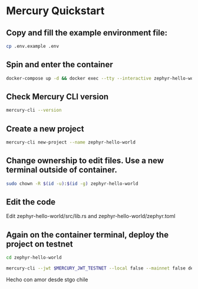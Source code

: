 # Mercury Quickstart

## Copy and fill the example environment file:
```sh
cp .env.example .env
```

## Spin and enter the container
```sh
docker-compose up -d && docker exec --tty --interactive zephyr-hello-world bash
```

## Check Mercury CLI version
```sh
mercury-cli --version
```

## Create a new project
```sh
mercury-cli new-project --name zephyr-hello-world
```

## Change ownership to edit files. Use a new terminal outside of container.
```sh
sudo chown -R $(id -u):$(id -g) zephyr-hello-world
```

## Edit the code
Edit zephyr-hello-world/src/lib.rs and zephyr-hello-world/zephyr.toml

## Again on the container terminal, deploy the project on testnet
```sh
cd zephyr-hello-world
```
```sh
mercury-cli --jwt $MERCURY_JWT_TESTNET --local false --mainnet false deploy --force true 2>&1 | tee log-deploy.txt
```

Hecho con amor desde stgo chile
